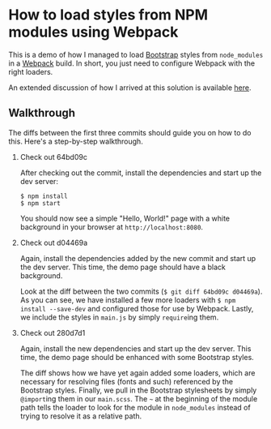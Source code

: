 How to load styles from NPM modules using Webpack
===

This is a demo of how I managed to load [Bootstrap][bootstrap] styles from
`node_modules` in a [Webpack][webpack] build. In short, you just need to
configure Webpack with the right loaders.

An extended discussion of how I arrived at this solution is available
[here][blog].


[bootstrap]: http://getbootstrap.com/
[webpack]: https://webpack.github.io/
[blog]: http://emlun.se/2016/01/30/how-to-load-styles-from-npm-modules-using-webpack.html


Walkthrough
---

The diffs between the first three commits should guide you on how to do this.
Here's a step-by-step walkthrough.

 1. Check out 64bd09c

    After checking out the commit, install the dependencies and start up the
    dev server:

        $ npm install
        $ npm start

    You should now see a simple "Hello, World!" page with a white background in
    your browser at `http://localhost:8080`.

 2. Check out d04469a

    Again, install the dependencies added by the new commit and start up the dev
    server. This time, the demo page should have a black background.

    Look at the diff between the two commits (`$ git diff 64bd09c d04469a`). As
    you can see, we have installed a few more loaders with `$ npm install
    --save-dev` and configured those for use by Webpack. Lastly, we include the
    styles in `main.js` by simply `require`ing them.

 3. Check out 280d7d1

    Again, install the new dependencies and start up the dev server. This time,
    the demo page should be enhanced with some Bootstrap styles.

    The diff shows how we have yet again added some loaders, which are necessary
    for resolving files (fonts and such) referenced by the Bootstrap styles.
    Finally, we pull in the Bootstrap stylesheets by simply `@import`ing them in
    our `main.scss`. The `~` at the beginning of the module path tells the
    loader to look for the module in `node_modules` instead of trying to resolve
    it as a relative path.
